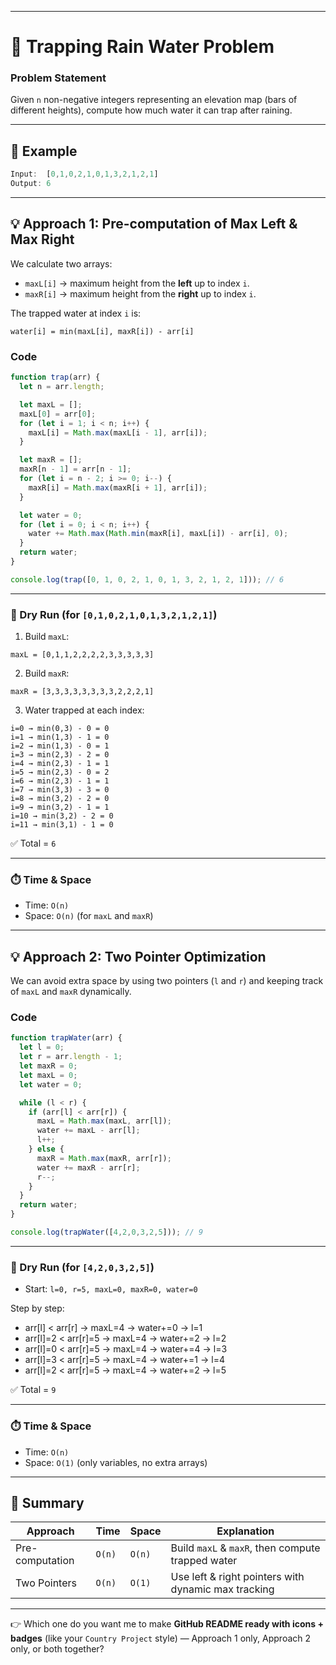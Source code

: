 
---

# 🌊 Trapping Rain Water Problem

### Problem Statement

Given `n` non-negative integers representing an elevation map (bars of different heights), compute how much water it can trap after raining.

---

## 🧩 Example

```js
Input:  [0,1,0,2,1,0,1,3,2,1,2,1]  
Output: 6
```

---

## 💡 Approach 1: Pre-computation of Max Left & Max Right

We calculate two arrays:

* `maxL[i]` → maximum height from the **left** up to index `i`.
* `maxR[i]` → maximum height from the **right** up to index `i`.

The trapped water at index `i` is:

```
water[i] = min(maxL[i], maxR[i]) - arr[i]
```

### Code

```js
function trap(arr) {
  let n = arr.length;

  let maxL = [];
  maxL[0] = arr[0];
  for (let i = 1; i < n; i++) {
    maxL[i] = Math.max(maxL[i - 1], arr[i]);
  }

  let maxR = [];
  maxR[n - 1] = arr[n - 1];
  for (let i = n - 2; i >= 0; i--) {
    maxR[i] = Math.max(maxR[i + 1], arr[i]);
  }

  let water = 0;
  for (let i = 0; i < n; i++) {
    water += Math.max(Math.min(maxR[i], maxL[i]) - arr[i], 0);
  }
  return water;
}

console.log(trap([0, 1, 0, 2, 1, 0, 1, 3, 2, 1, 2, 1])); // 6
```

---

### 📝 Dry Run (for `[0,1,0,2,1,0,1,3,2,1,2,1]`)

1. Build `maxL`:

```
maxL = [0,1,1,2,2,2,2,3,3,3,3,3]
```

2. Build `maxR`:

```
maxR = [3,3,3,3,3,3,3,3,2,2,2,1]
```

3. Water trapped at each index:

```
i=0 → min(0,3) - 0 = 0
i=1 → min(1,3) - 1 = 0
i=2 → min(1,3) - 0 = 1
i=3 → min(2,3) - 2 = 0
i=4 → min(2,3) - 1 = 1
i=5 → min(2,3) - 0 = 2
i=6 → min(2,3) - 1 = 1
i=7 → min(3,3) - 3 = 0
i=8 → min(3,2) - 2 = 0
i=9 → min(3,2) - 1 = 1
i=10 → min(3,2) - 2 = 0
i=11 → min(3,1) - 1 = 0
```

✅ Total = `6`

---

### ⏱️ Time & Space

* Time: `O(n)`
* Space: `O(n)` (for `maxL` and `maxR`)

---

## 💡 Approach 2: Two Pointer Optimization

We can avoid extra space by using two pointers (`l` and `r`) and keeping track of `maxL` and `maxR` dynamically.

### Code

```js
function trapWater(arr) {
  let l = 0;
  let r = arr.length - 1;
  let maxR = 0;
  let maxL = 0;
  let water = 0;

  while (l < r) {
    if (arr[l] < arr[r]) {
      maxL = Math.max(maxL, arr[l]);
      water += maxL - arr[l];
      l++;
    } else {
      maxR = Math.max(maxR, arr[r]);
      water += maxR - arr[r];
      r--;
    }
  }
  return water;
}

console.log(trapWater([4,2,0,3,2,5])); // 9
```

---

### 📝 Dry Run (for `[4,2,0,3,2,5]`)

* Start: `l=0, r=5, maxL=0, maxR=0, water=0`

Step by step:

* arr\[l] < arr\[r] → maxL=4 → water+=0 → l=1
* arr\[l]=2 < arr\[r]=5 → maxL=4 → water+=2 → l=2
* arr\[l]=0 < arr\[r]=5 → maxL=4 → water+=4 → l=3
* arr\[l]=3 < arr\[r]=5 → maxL=4 → water+=1 → l=4
* arr\[l]=2 < arr\[r]=5 → maxL=4 → water+=2 → l=5

✅ Total = `9`

---

### ⏱️ Time & Space

* Time: `O(n)`
* Space: `O(1)` (only variables, no extra arrays)

---

## 🚀 Summary

| Approach        | Time   | Space  | Explanation                                         |
| --------------- | ------ | ------ | --------------------------------------------------- |
| Pre-computation | `O(n)` | `O(n)` | Build `maxL` & `maxR`, then compute trapped water   |
| Two Pointers    | `O(n)` | `O(1)` | Use left & right pointers with dynamic max tracking |

---

👉 Which one do you want me to make **GitHub README ready with icons + badges** (like your `Country Project` style) — Approach 1 only, Approach 2 only, or both together?
